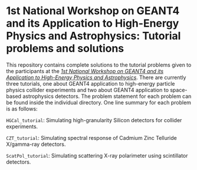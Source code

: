 # 1st National Workshop on GEANT4 and its Application to High-Energy Physics and Astrophysics: Tutorial problems and solutions

This repository contains complete solutions to the tutorial problems given to the participants at the [_1st National Workshop on GEANT4 and its Application to High-Energy Physics and Astrophysics_](https://indico.tifr.res.in/indico/conferenceDisplay.py?confId=8511). There are currently three tutorials, one about GEANT4 application to high-energy particle physics collider experiments and two about GEANT4 application to space-based astrophysics detectors. The problem statement for each problem can be found inside the individual directory. One line summary for each problem is as follows:

`HGCal_tutorial`: Simulating high-granularity Silicon detectors for collider experiments.

`CZT_tutorial`: Simulating spectral response of Cadmium Zinc Telluride X/gamma-ray detectors.

`ScatPol_tutorial`: Simulating scattering X-ray polarimeter using scintillator detectors.